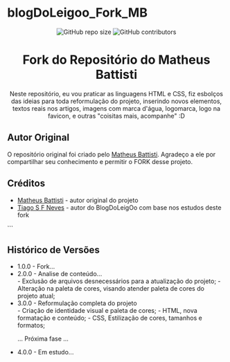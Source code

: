 ﻿# blogDoLeigoo_Fork_MB

<p align="center">
    <img src="https://img.shields.io/github/repo-size/seu-usuario/seu-repositorio?style=flat-square" alt="GitHub repo size" />
    <img src="https://img.shields.io/github/contributors/seu-usuario/seu-repositorio?style=flat-square" alt="GitHub contributors" />
</p>

<h1 align="center">Fork do Repositório do Matheus Battisti</h1>

<p align="center">Neste repositório, eu vou praticar as linguagens HTML e CSS, fiz esbolços das ideias para toda reformulação do projeto, inserindo novos elementos, textos reais nos artigos, imagens com marca d'água, logomarca, logo na favicon, e outras "coisitas mais, acompanhe" :D</p>

<h2>Autor Original</h2>
<p>O repositório original foi criado pelo <a href="https://github.com/matheusbattisti">Matheus Battisti</a>. Agradeço a ele por compartilhar seu conhecimento e permitir o FORK desse projeto.</p>

<h2>Créditos</h2>
<ul>
    <li><a href="https://github.com/matheusbattisti">Matheus Battisti</a> - autor original do projeto</li>
    <li><a href="https://github.com/tiagosfneves">Tiago S F Neves</a> - autor do BlogDoLeigOo com base nos estudos deste fork</li>
</ul>
```
<h2>Histórico de Versões</h2>
<ul>
    <li>1.0.0 - Fork...</li>
    <li>2.0.0 - Analise de conteúdo...</li>
	- Exclusão de arquivos desnecessários para a atualização do projeto;
	- Alteração na paleta de cores, visando atender paleta de cores do projeto atual;
    <li>3.0.0 - Reformulação completa do projeto</li>
	- Criação de identidade visual e paleta de cores;
	- HTML, nova formatação e conteúdo;
	- CSS, Estilização de cores, tamanhos e formatos;
    
... Próxima fase ...
     <li>4.0.0 - Em estudo...    
